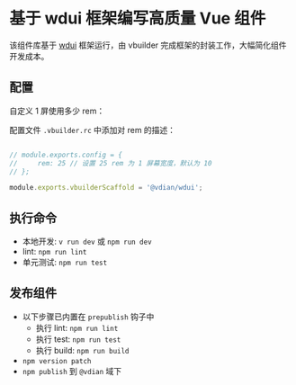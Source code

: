 # 基于 wdui 框架编写高质量 Vue 组件

该组件库基于 [wdui](https://github.com/wdfe/wdui) 框架运行，由 vbuilder 完成框架的封装工作，大幅简化组件开发成本。

## 配置

自定义 1 屏使用多少 rem：

配置文件 `.vbuilder.rc` 中添加对 rem 的描述：

```js

// module.exports.config = {
//     rem: 25 // 设置 25 rem 为 1 屏幕宽度，默认为 10
// };

module.exports.vbuilderScaffold = '@vdian/wdui';
```

## 执行命令

+   本地开发: `v run dev` 或 `npm run dev`
+   lint: `npm run lint`
+   单元测试: `npm run test`

## 发布组件

+   以下步骤已内置在 `prepublish` 钩子中
    +   执行 lint: `npm run lint`
    +   执行 test: `npm run test`
    +   执行 build: `npm run build`
+   `npm version patch`
+   `npm publish` 到 `@vdian` 域下